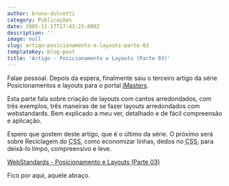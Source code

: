 ```yaml
---
author: bruno-dulcetti
category: Publicações
date: 2005-11-17T17:43:23.000Z
description: ''
image: null
slug: artigo-posicionamento-e-layouts-parte-03
templateKey: blog-post
title: 'Artigo - Posicionamento e Layouts (Parte 03)'
---
```


Falae pessoal. Depois da espera, finalmente saiu o terceiro artigo da série Posicionamentos e layouts para o portal [iMasters](http://www.imasters.com.br).

Esta parte fala sobre criação de layouts com cantos arredondados, com três exemplos, três maneiras de se fazer layouts arredondados com webstandards. Bem explicado a meu ver, detalhado e de fácil compreensão e aplicação.

Espero que gostem deste artigo, que é o último da série. O próximo será sobre Reciclagem do <acronym title="Cascading Style Sheets">CSS</acronym>, como economizar linhas, dedos no <acronym title="Cascading Style Sheets">CSS</acronym>, para deixá-lo limpo, compreensivo e leve.

[WebStandards - Posicionamento e Layouts (Parte 03)](http://www.imasters.com.br/artigo.php?cn=3692&cc=280)

Fico por aqui, aquele abraço.

